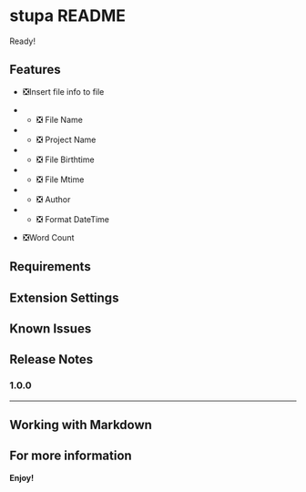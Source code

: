 # stupa README

Ready!

## Features 
- ❎Insert file info to file
- - ❎ File Name
- - ❎ Project Name
- - ❎ File Birthtime
- - ❎ File Mtime
- - ❎ Author
- - ❎ Format DateTime

- ❎Word Count

## Requirements

## Extension Settings

## Known Issues

## Release Notes

### 1.0.0

---

## Working with Markdown

## For more information

**Enjoy!**
